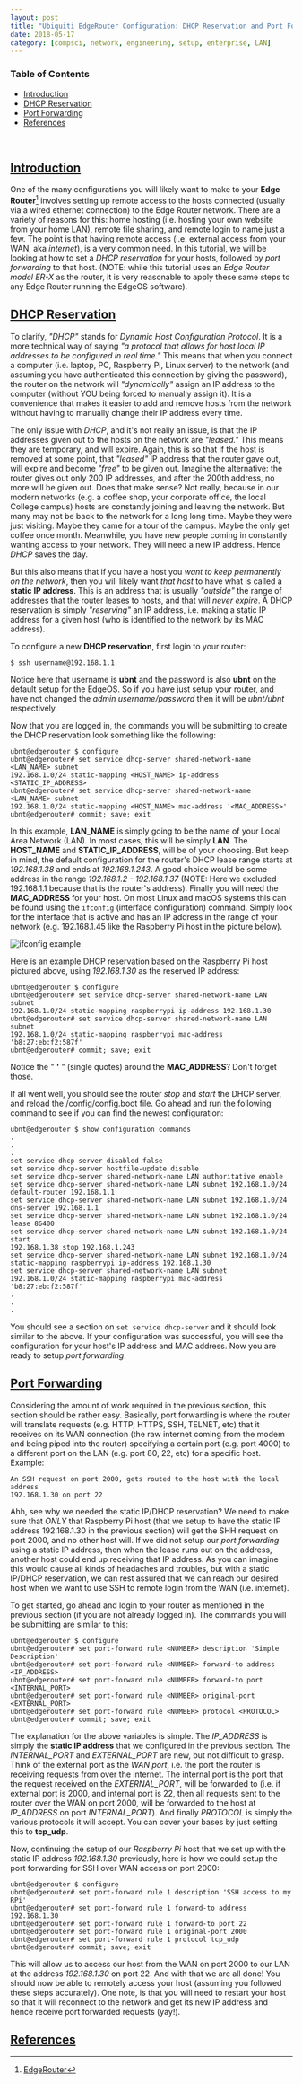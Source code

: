 ```yaml
---
layout: post
title: "Ubiquiti EdgeRouter Configuration: DHCP Reservation and Port Forwarding"
date: 2018-05-17
category: [compsci, network, engineering, setup, enterprise, LAN]
---
```

### <a name="toc"></a> Table of Contents
* [Introduction](#intro)
* [DHCP Reservation](#dhcpreserve)
* [Port Forwarding](#portforward)
* [References](#references)

<br>

## <a name="intro"></a> [Introduction](#toc)
One of the many configurations you will likely want to make to your **Edge
Router**[^fn1] involves setting up remote access to the hosts connected (usually
via a wired ethernet connection) to the Edge Router network. There are a variety
of reasons for this: home hosting (i.e. hosting your own website from your home
LAN), remote file sharing, and remote login to name just a few. The point is
that having remote access (i.e. external access from your WAN, aka *internet*),
is a very common need. In this tutorial, we will be looking at how to set a
*DHCP reservation* for your hosts, followed by *port forwarding* to that host.
(NOTE: while this tutorial uses an *Edge Router model ER-X* as the router, it
is very reasonable to apply these same steps to any Edge Router running the
EdgeOS software).

## <a name="dhcpreserve"></a> [DHCP Reservation](#toc)
To clarify, *"DHCP"* stands for *Dynamic Host Configuration Protocol*.
It is a more technical way of saying *"a protocol that
allows for host local IP addresses to be configured in real time."* This means
that when you connect a computer (i.e. laptop, PC, Raspberry Pi, Linux server)
to the network (and assuming you have authenticated this connection by
giving the password), the router on the network will *"dynamically"* assign an
IP address to the computer (without YOU being forced to manually assign it). It
is a convenience that makes it easier to add and remove hosts from the network
without having to manually change their IP address every time.

The only issue with *DHCP*, and it's not really an issue, is that the IP
addresses given out to the hosts on the network are *"leased."* This means they
are temporary, and will expire. Again, this is so that if the host is removed
at some point, that *"leased"* IP address that the router gave out, will
expire and become *"free"* to be given out. Imagine the alternative: the router
gives out only 200 IP addresses, and after the 200th address, no more will be
given out. Does that make sense? Not really, because in our modern networks
(e.g. a coffee shop, your corporate office, the local College campus) hosts
are constantly joining and leaving the network. But many may not be back to the
network for a long long time. Maybe they were just visiting. Maybe they came
for a tour of the campus. Maybe the only get coffee once month. Meanwhile, you
have new people coming in constantly wanting access to your network. They will
need a new IP address. Hence *DHCP* saves the day.

But this also means that if you have a host you *want to keep permanently on
the network*, then you will likely want *that host* to have what is called a
**static IP address**. This is an address that is usually *"outside"* the range
of addresses that the router leases to hosts, and that will *never expire*. A
DHCP reservation is simply *"reserving"* an IP address, i.e. making a static IP
address for a given host (who is identified to the network by its MAC address).

To configure a new **DHCP reservation**, first login to your router:
```
$ ssh username@192.168.1.1
```
Notice here that username is **ubnt** and the password is also **ubnt** on the
default setup for the EdgeOS. So if you have just setup your router, and have
not changed the *admin username/password* then it will be *ubnt/ubnt*
respectively.

Now that you are logged in, the commands you will be submitting to create the
DHCP reservation look something like the following:
```
ubnt@edgerouter $ configure
ubnt@edgerouter# set service dhcp-server shared-network-name <LAN_NAME> subnet
192.168.1.0/24 static-mapping <HOST_NAME> ip-address <STATIC_IP_ADDRESS>
ubnt@edgerouter# set service dhcp-server shared-network-name <LAN_NAME> subnet
192.168.1.0/24 static-mapping <HOST_NAME> mac-address '<MAC_ADDRESS>'
ubnt@edgerouter# commit; save; exit
```
In this example, **LAN_NAME** is simply going to be the name of your Local
Area Network (LAN). In most cases, this will be simply **LAN**. The
**HOST_NAME** and **STATIC_IP_ADDRESS**, will be of your choosing. But keep in
mind, the default configuration for the router's DHCP lease range starts at
*192.168.1.38* and ends at *192.168.1.243*. A good choice would be some address in
the range *192.168.1.2 - 192.168.1.37* (NOTE: Here we excluded 192.168.1.1
because that is the router's address). Finally you will need the **MAC_ADDRESS**
for your host. On most Linux and macOS systems this can be found using the
`ifconfig` (interface configuration) command. Simply look for the interface that
is active and has an IP address in the range of your network (e.g. 192.168.1.45
like the Raspberry Pi host in the picture below).

![ifconfig example]({{site.baseurl}}/assets/img/erconf_pf/ifconfig_ex1.png)

Here is an example DHCP reservation based on the Raspberry Pi host pictured
above, using *192.168.1.30* as the reserved IP address:
```
ubnt@edgerouter $ configure
ubnt@edgerouter# set service dhcp-server shared-network-name LAN subnet
192.168.1.0/24 static-mapping raspberrypi ip-address 192.168.1.30
ubnt@edgerouter# set service dhcp-server shared-network-name LAN subnet
192.168.1.0/24 static-mapping raspberrypi mac-address 'b8:27:eb:f2:587f'
ubnt@edgerouter# commit; save; exit
```
Notice the " **'** " (single quotes) around the **MAC_ADDRESS**? Don't forget
those.

If all went well, you should see the router *stop* and *start* the DHCP server,
and reload the /config/config.boot file. Go ahead and run the following command
to see if you can find the newest configuration:
```
ubnt@edgerouter $ show configuration commands
.
.
.
set service dhcp-server disabled false
set service dhcp-server hostfile-update disable
set service dhcp-server shared-network-name LAN authoritative enable
set service dhcp-server shared-network-name LAN subnet 192.168.1.0/24
default-router 192.168.1.1
set service dhcp-server shared-network-name LAN subnet 192.168.1.0/24
dns-server 192.168.1.1
set service dhcp-server shared-network-name LAN subnet 192.168.1.0/24
lease 86400
set service dhcp-server shared-network-name LAN subnet 192.168.1.0/24 start
192.168.1.38 stop 192.168.1.243
set service dhcp-server shared-network-name LAN subnet 192.168.1.0/24
static-mapping raspberrypi ip-address 192.168.1.30
set service dhcp-server shared-network-name LAN subnet
192.168.1.0/24 static-mapping raspberrypi mac-address 'b8:27:eb:f2:587f'
.
.
.
```
You should see a section on `set service dhcp-server` and it should look similar
to the above. If your configuration was successful, you will see the
configuration for your host's IP address and MAC address. Now you are ready to
setup *port forwarding*.

## <a name="portforward"></a> [Port Forwarding](#toc)
Considering the amount of work required in the previous section, this section
should be rather easy. Basically, port forwarding is where the router will
translate requests (e.g. HTTP, HTTPS, SSH, TELNET, etc) that it receives on its
WAN connection (the raw internet coming from the modem and being piped into the
router) specifying a certain port (e.g. port 4000) to a different port on the
LAN (e.g. port 80, 22, etc) for a specific host. Example:
```
An SSH request on port 2000, gets routed to the host with the local address
192.168.1.30 on port 22
```
Ahh, see why we needed the static IP/DHCP reservation? We need to make sure that
*ONLY* that Raspberry Pi host (that we setup to have the static IP address
192.168.1.30 in the previous section) will get the SHH request on port 2000,
and no other host will. If we did not setup our *port forwarding* using a static
IP address, then when the lease runs out on the address, another host could
end up receiving that IP address. As you can imagine this would cause all kinds
of headaches and troubles, but with a static IP/DHCP reservation, we can rest
assured that we can reach our desired host when we want to use SSH to remote
login from the WAN (i.e. internet).

To get started, go ahead and login to your router as mentioned in the previous
section (if you are not already logged in). The commands you will be submitting
are similar to this:
```
ubnt@edgerouter $ configure
ubnt@edgerouter# set port-forward rule <NUMBER> description 'Simple Description'
ubnt@edgerouter# set port-forward rule <NUMBER> forward-to address <IP_ADDRESS>
ubnt@edgerouter# set port-forward rule <NUMBER> forward-to port <INTERNAL_PORT>
ubnt@edgerouter# set port-forward rule <NUMBER> original-port <EXTERNAL_PORT>
ubnt@edgerouter# set port-forward rule <NUMBER> protocol <PROTOCOL>
ubnt@edgerouter# commit; save; exit
```
The explanation for the above variables is simple. The *IP_ADDRESS* is simply
the **static IP address** that we configured in the previous section. The
*INTERNAL_PORT* and *EXTERNAL_PORT* are new, but not difficult to grasp. Think
of the external port as the *WAN port*, i.e. the port the router is receiving
requests from over the internet. The internal port is the port that the request
received on the *EXTERNAL_PORT*, will be forwarded to (i.e. if external port is
2000, and internal port is 22, then all requests sent to the router over the WAN
on port 2000, will be forwarded to the host at *IP_ADDRESS* on port
*INTERNAL_PORT*). And finally *PROTOCOL* is simply the various protocols it will
accept. You can cover your bases by just setting this to **tcp_udp**.

Now, continuing the setup of our *Raspberry Pi* host that we set up with the
static IP address *192.168.1.30* previously, here is how we could setup the port
forwarding for SSH over WAN access on port 2000:
```
ubnt@edgerouter $ configure
ubnt@edgerouter# set port-forward rule 1 description 'SSH access to my RPi'
ubnt@edgerouter# set port-forward rule 1 forward-to address 192.168.1.30
ubnt@edgerouter# set port-forward rule 1 forward-to port 22
ubnt@edgerouter# set port-forward rule 1 original-port 2000
ubnt@edgerouter# set port-forward rule 1 protocol tcp_udp
ubnt@edgerouter# commit; save; exit
```
This will allow us to access our host from the WAN on port 2000 to our LAN at
the address *192.168.1.30* on port 22. And with that we are all done! You should
now be able to remotely access your host (assuming you followed these steps
accurately). One note, is that you will need to restart your host so that it
will reconnect to the network and get its new IP address and hence receive
port forwarded requests (yay!).

## <a name="references"></a> [References](#toc)
[^fn1]: [EdgeRouter](https://www.ubnt.com/edgemax/edgerouter/)
